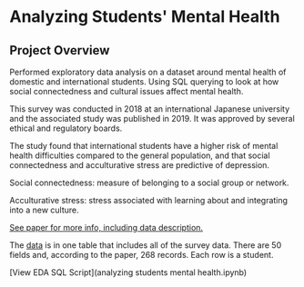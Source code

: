 # Analyzing Students' Mental Health

## Project Overview

Performed exploratory data analysis on a dataset around mental health of domestic and international students. Using SQL querying to look at how social connectedness and cultural issues affect mental health.

This survey was conducted in 2018 at an international Japanese university and the associated study was published in 2019. It was approved by several ethical and regulatory boards.

The study found that international students have a higher risk of mental health difficulties compared to the general population, and that social connectedness and acculturative stress are predictive of depression.

Social connectedness: measure of belonging to a social group or network.

Acculturative stress: stress associated with learning about and integrating into a new culture.

[See paper for more info, including data description.](https://www.mdpi.com/2306-5729/4/3/124/htm)

The [data](https://www.mdpi.com/2306-5729/4/3/124/s1) is in one table that includes all of the survey data. There are 50 fields and, according to the paper, 268 records. Each row is a student.

[View EDA SQL Script](analyzing students mental health.ipynb)
